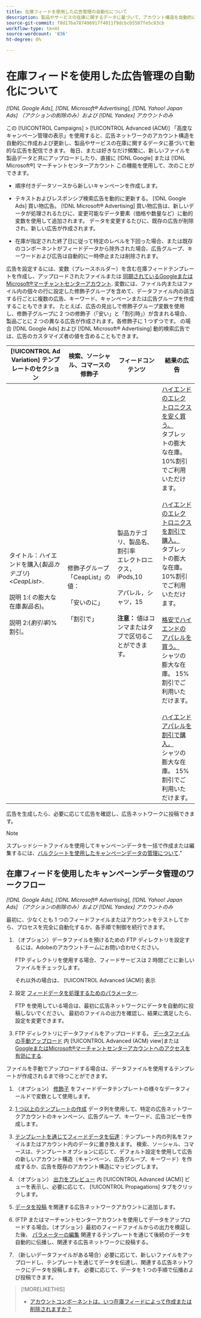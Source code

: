 ```yaml
---
title: 在庫フィードを使用した広告管理の自動化について
description: 製品やサービスの在庫に関するデータに基づいて、アカウント構造を自動的に管理し、動的な広告を配信できる高度なキャンペーン管理について説明します。
source-git-commit: f8d17ba787496917f4011f9dcbcb5587fe5c83cb
workflow-type: tm+mt
source-wordcount: '836'
ht-degree: 0%

---
```


# 在庫フィードを使用した広告管理の自動化について

*[!DNL Google Ads], [!DNL Microsoft® Advertising], [!DNL Yahoo! Japan Ads] （アクションの削除のみ）および [!DNL Yandex] アカウントのみ*

この [!UICONTROL Campaigns] > [!UICONTROL Advanced (ACM)] 「高度なキャンペーン管理の表示」を使用すると、広告ネットワークのアカウント構造を自動的に作成および更新し、製品やサービスの在庫に関するデータに基づいて動的な広告を配信できます。 毎日、または好きなだけ頻繁に、新しいファイルを製品データと共にアップロードしたり、直接に [!DNL Google] または [!DNL Microsoft®] マーチャントセンターアカウント この機能を使用して、次のことができます。

* 順序付きデータソースから新しいキャンペーンを作成します。

* テキストおよびレスポンシブ検索広告を動的に更新する。 [!DNL Google Ads] 買い物広告。 [!DNL Microsoft® Advertising] 買い物広告は、新しいデータが処理されるたびに、変更可能なデータ要素（価格や数量など）に動的変数を使用して追加されます。 データを変更するたびに、既存の広告が削除され、新しい広告が作成されます。

* 在庫が指定された終了日に従って特定のレベルを下回った場合、または既存のコンポーネントがフィードデータから除外された場合、広告グループ、キーワードおよび広告は自動的に一時停止または削除されます。

広告を設定するには、変数（プレースホルダー）を含む在庫フィードテンプレートを作成し、アップロードされたファイルまたは [同期されているGoogleまたはMicrosoft®マーチャントセンターアカウント](/help/search-social-commerce/campaign-management/accounts/merchant-account-manage.md). 変数には、ファイル内またはファイル内の個々の行に設定した修飾子グループを含めて、データファイル内の該当する行ごとに複数の広告、キーワード、キャンペーンまたは広告グループを作成することもできます。 たとえば、広告の見出しで修飾子グループ変数を使用し、修飾子グループに 2 つの修飾子（「安い」と「割引時」）が含まれる場合、製品ごとに 2 つの異なる広告が作成されます。各修飾子に 1 つずつです。 の場合 [!DNL Google Ads] および [!DNL Microsoft® Advertising] 動的検索広告では、広告のカスタマイズ者の値を含めることもできます。

| [!UICONTROL Ad Variation] テンプレートのセクション | 検索、ソーシャル、コマースの修飾子 | フィードコンテンツ | 結果の広告 |
|----|----|----|----|
| タイトル：ハイエンドを購入\{<i>製品カテゴリ</i>\} &lt;<i>CeapList</i>>.<br><br>説明 1:\{ の膨大な在庫<i>製品名</i>\}。<br><br>説明 2:\{<i>割引率</i>\}%割引。 | 修飾子グループ「CeapList」の値：<br><br>「安いのに」<br><br>「割引で」 | 製品カテゴリ、製品名、割引率<br>エレクトロニクス，iPods,10<br><br>アパレル，シャツ，15<br><br><b>注意：</b> 値はコンマまたはタブで区切ることができます。 | <u>ハイエンドのエレクトロニクスを安く買う。</u><br>タブレットの膨大な在庫。 10%割引でご利用いただけます。<br><br><u>ハイエンドのエレクトロニクスを割引で購入。</u><br>タブレットの膨大な在庫。 10%割引でご利用いただけます。<br><br><u>格安でハイエンドのアパレルを買う。</u><br>シャツの膨大な在庫。 15%割引でご利用いただけます。<br><br><u>ハイエンドアパレルを割引で購入。</u><br>シャツの膨大な在庫。 15%割引でご利用いただけます。 |

広告を生成したら、必要に応じて広告を確認し、広告ネットワークに投稿できます。

>[!NOTE]
>スプレッドシートファイルを使用してキャンペーンデータを一括で作成または編集するには、[バルクシートを使用したキャンペーンデータの管理について](/help/search-social-commerce/campaign-management/bulksheets/bulksheet-about.md).&quot;

## 在庫フィードを使用したキャンペーンデータ管理のワークフロー

*[!DNL Google Ads], [!DNL Microsoft® Advertising], [!DNL Yahoo! Japan Ads] （アクションの削除のみ）および [!DNL Yandex] アカウントのみ*

最初に、少なくとも 1 つのフィードファイルまたはアカウントをテストしてから、プロセスを完全に自動化するか、各手順で制御を続行できます。

1. （オプション）データファイルを預けるための FTP ディレクトリを設定するには、Adobeのアカウントチームにお問い合わせください。

   FTP ディレクトリを使用する場合、フィードサービスは 2 時間ごとに新しいファイルをチェックします。

   それ以外の場合は、 [!UICONTROL Advanced (ACM)] 表示

1. 設定 [フィードデータを処理するためのパラメーター](feed-settings-manage.md#feed-data-settings).

   FTP を使用している場合は、最初に広告ネットワークにデータを自動的に投稿しないでください。 最初のファイルの出力を確認し、結果に満足したら、設定を変更できます。

1. FTP ディレクトリにデータファイルをアップロードする。 [データファイルの手動アップロード](feed-files-manage.md) 内 [!UICONTROL Advanced (ACM) view]または [GoogleまたはMicrosoft®マーチャントセンターアカウントへのアクセスを有効にする](/help/search-social-commerce/campaign-management/accounts/merchant-account-manage.md).

ファイルを手動でアップロードする場合は、データファイルを使用するテンプレートが作成されるまで待つことができます。

1. （オプション） [修飾子](modifiers-manage.md) をフィードデータテンプレートの様々なデータフィールドで変数として使用します。

1. [1 つ以上のテンプレートの作成](ad-templates/ad-template-manage.md) データ列を使用して、特定の広告ネットワークアカウントのキャンペーン、広告グループ、キーワード、広告コピーを作成します。

1. [テンプレートを通じてフィードデータを伝達](feed-data-propagate.md)：テンプレート内の列名をファイルまたはアカウント内のデータに置き換えます。 検索、ソーシャル、コマースは、テンプレートオプションに応じて、デフォルト設定を使用して広告の新しいアカウント構造（キャンペーン、広告グループ、キーワード）を作成するか、広告を既存のアカウント構造にマッピングします。

1. （オプション） [出力をプレビュー](propagated-data-view.md) 内 [!UICONTROL Advanced (ACM)] ビューを表示し、必要に応じて、 [!UICONTROL Propagations] タブをクリックします。

1. [データを投稿](propagated-data-post.md) を関連する広告ネットワークアカウントに追加します。

1. (FTP またはマーチャントセンターアカウントを使用してデータをアップロードする場合。（オプション）最初のフィードファイルからの出力を検証した後、 [パラメーターの編集](feed-settings-manage.md#feed-data-settings) 関連するテンプレートを通じて後続のデータを自動的に伝播し、関連する広告ネットワークに投稿する。

1. （新しいデータファイルがある場合）必要に応じて、新しいファイルをアップロードし、テンプレートを通じてデータを伝達し、関連する広告ネットワークにデータを投稿します。 必要に応じて、データを 1 つの手順で伝播および投稿できます。

>[!MORELIKETHIS]
>
>* [アカウントコンポーネントは、いつ在庫フィードによって作成または削除されますか？](when-are-components-created-deleted.md)
